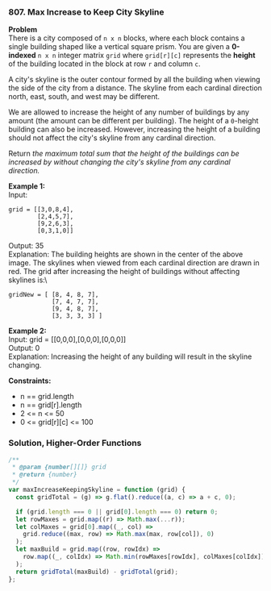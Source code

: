 ### 807. Max Increase to Keep City Skyline

**Problem**\
There is a city composed of `n x n` blocks, where each block contains a single building shaped like a vertical square prism. You are given a **0-indexed** `n x n` integer matrix `grid` where `grid[r][c]` represents the **height** of the building located in the block at row `r` and column `c`.

A city's skyline is the outer contour formed by all the building when viewing the side of the city from a distance. The skyline from each cardinal direction north, east, south, and west may be different.

We are allowed to increase the height of any number of buildings by any amount (the amount can be different per building). The height of a `0`-height building can also be increased. However, increasing the height of a building should not affect the city's skyline from any cardinal direction.

Return _the maximum total sum that the height of the buildings can be increased by without changing the city's skyline from any cardinal direction._

**Example 1:**\
Input:

```
grid = [[3,0,8,4],
        [2,4,5,7],
        [9,2,6,3],
        [0,3,1,0]]
```

Output: 35\
Explanation: The building heights are shown in the center of the above image.
The skylines when viewed from each cardinal direction are drawn in red.
The grid after increasing the height of buildings without affecting skylines is:\

```
gridNew = [ [8, 4, 8, 7],
            [7, 4, 7, 7],
            [9, 4, 8, 7],
            [3, 3, 3, 3] ]
```

**Example 2:**\
Input: grid = [[0,0,0],[0,0,0],[0,0,0]]\
Output: 0\
Explanation: Increasing the height of any building will result in the skyline changing.

**Constraints:**

- n == grid.length
- n == grid[r].length
- 2 <= n <= 50
- 0 <= grid[r][c] <= 100

### Solution, Higher-Order Functions

```js
/**
 * @param {number[][]} grid
 * @return {number}
 */
var maxIncreaseKeepingSkyline = function (grid) {
  const gridTotal = (g) => g.flat().reduce((a, c) => a + c, 0);

  if (grid.length === 0 || grid[0].length === 0) return 0;
  let rowMaxes = grid.map((r) => Math.max(...r));
  let colMaxes = grid[0].map((_, col) =>
    grid.reduce((max, row) => Math.max(max, row[col]), 0)
  );
  let maxBuild = grid.map((row, rowIdx) =>
    row.map((_, colIdx) => Math.min(rowMaxes[rowIdx], colMaxes[colIdx]))
  );
  return gridTotal(maxBuild) - gridTotal(grid);
};
```
